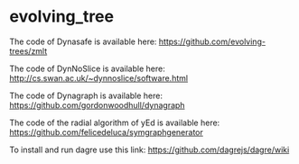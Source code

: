 # evolving_tree

The code of Dynasafe is available here:
https://github.com/evolving-trees/zmlt

The code of DynNoSlice is available here:
http://cs.swan.ac.uk/~dynnoslice/software.html

The code of Dynagraph is available here:
https://github.com/gordonwoodhull/dynagraph

The code of the radial algorithm of yEd is available here:
https://github.com/felicedeluca/symgraphgenerator

To install and run dagre use this link:
https://github.com/dagrejs/dagre/wiki
